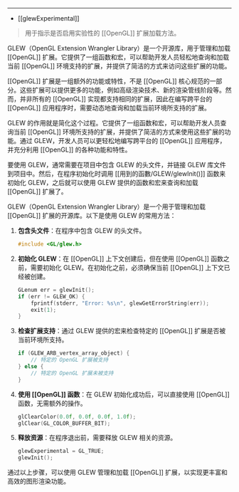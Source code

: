 
---

- [[glewExperimental]]

> 用于指示是否启用实验性的 [[OpenGL]] 扩展加载方法。

GLEW（OpenGL Extension Wrangler Library）是一个开源库，用于管理和加载 [[OpenGL]] 扩展。它提供了一组函数和宏，可以帮助开发人员轻松地查询和加载当前 [[OpenGL]] 环境支持的扩展，并提供了简洁的方式来访问这些扩展的功能。

[[OpenGL]] 扩展是一组额外的功能或特性，不是 [[OpenGL]] 核心规范的一部分。这些扩展可以提供更多的功能，例如高级渲染技术、新的渲染管线阶段等。然而，并非所有的 [[OpenGL]] 实现都支持相同的扩展，因此在编写跨平台的 [[OpenGL]] 应用程序时，需要动态地查询和加载当前环境所支持的扩展。

GLEW 的作用就是简化这个过程。它提供了一组函数和宏，可以帮助开发人员查询当前 [[OpenGL]] 环境所支持的扩展，并提供了简洁的方式来使用这些扩展的功能。通过 GLEW，开发人员可以更轻松地编写跨平台的 [[OpenGL]] 应用程序，并充分利用 [[OpenGL]] 的各种功能和特性。

要使用 GLEW，通常需要在项目中包含 GLEW 的头文件，并链接 GLEW 库文件到项目中。然后，在程序初始化时调用 [[用到的函數/GLEW/glewInit()]] 函数来初始化 GLEW，之后就可以使用 GLEW 提供的函数和宏来查询和加载 [[OpenGL]] 扩展了。


GLEW（OpenGL Extension Wrangler Library）是一个用于管理和加载 [[OpenGL]] 扩展的开源库。以下是使用 GLEW 的常用方法：

1. **包含头文件**：在程序中包含 GLEW 的头文件。
   ```c
   #include <GL/glew.h>
   ```

2. **初始化 GLEW**：在 [[OpenGL]] 上下文创建后，但在使用 [[OpenGL]] 函数之前，需要初始化 GLEW。在初始化之前，必须确保当前 [[OpenGL]] 上下文已经被创建。
   ```c
   GLenum err = glewInit();
   if (err != GLEW_OK) {
       fprintf(stderr, "Error: %s\n", glewGetErrorString(err));
       exit(1);
   }
   ```

3. **检查扩展支持**：通过 GLEW 提供的宏来检查特定的 [[OpenGL]] 扩展是否被当前环境所支持。
   ```c
   if (GLEW_ARB_vertex_array_object) {
       // 特定的 OpenGL 扩展被支持
   } else {
       // 特定的 OpenGL 扩展未被支持
   }
   ```

4. **使用 [[OpenGL]] 函数**：在 GLEW 初始化成功后，可以直接使用 [[OpenGL]] 函数，无需额外的操作。
   ```c
   glClearColor(0.0f, 0.0f, 0.0f, 1.0f);
   glClear(GL_COLOR_BUFFER_BIT);
   ```

5. **释放资源**：在程序退出前，需要释放 GLEW 相关的资源。
   ```c
   glewExperimental = GL_TRUE;
   glewInit();
   ```

通过以上步骤，可以使用 GLEW 管理和加载 [[OpenGL]] 扩展，以实现更丰富和高效的图形渲染功能。